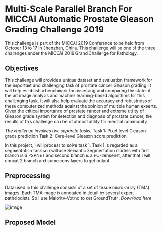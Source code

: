 # Multi-Scale Parallel Branch For MICCAI Automatic Prostate Gleason Grading Challenge 2019

This challenge is part of the MICCAI 2019 Conference to be held from October 13 to 17 in Shenzhen, China. This challenge will be one of the three challenges under the MICCAI 2019 Grand Challenge for Pathology.

## Objectives
This challenge will provide a unique dataset and evaluation framework for the important and challenging task of prostate cancer Gleason grading. It will help establish a benchmark for assessing and comparing the state of the art image analysis and machine learning-based algorithms for this challenging task. It will also help evaluate the accuracy and robustness of these computerized methods against the opinion of multiple human experts. Given the critical importance of prostate cancer and extreme utility of Gleason grade system for detection and diagnosis of prostate cancer, the results of this challenge can be of utmost utility for medical community.

*The challenge involves two separate tasks:*
Task 1: Pixel-level Gleason grade prediction
Task 2: Core-level Gleason score prediction

In this project, i will process to solve task 1. Task 1 is regarded as a segmentation task so i will use Semantic Segmentation models with first branch is a PSPNET and second branch is a FC-densenet, after that i will concat 2 branch and some conv layers to get output.

## Preprocessing
Data used in this challenge consists of a set of tissue micro-array (TMA) images. Each TMA image is annotated in detail by several expert pathologists. So i use Majority-Voting to get GroundTruth.
[*Download here*](https://gleason2019.grand-challenge.org/Register/)

![image](https://github.com/baobao1911/Semantic_Segmentation_for_Prostate_Cancer_Detection/assets/79504672/bee8587b-204e-44b6-b36f-d6031523142b)

## Proposed Model
